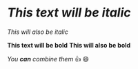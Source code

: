 # *This text will be italic*
_This will also be italic_

**This text will be bold**
__This will also be bold__

_You **can** combine them_
:+1:
:smile:

